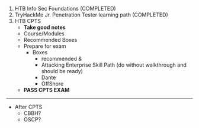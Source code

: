 
1. HTB Info Sec Foundations (COMPLETED)
2. TryHackMe Jr. Penetration Tester learning path (COMPLETED)
3. HTB CPTS
	* **Take good notes**
	* Course/Modules
	* Recommended Boxes
	* Prepare for exam
		* Boxes
			* recommended &
			* Attacking Enterprise Skill Path (do without walkthrough and should be ready)
			* Dante
			* OffShore
	* **PASS CPTS EXAM**

---
* After CPTS
	* CBBH?
	* OSCP?